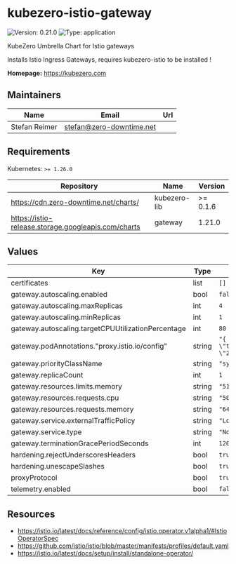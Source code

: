 # kubezero-istio-gateway

![Version: 0.21.0](https://img.shields.io/badge/Version-0.21.0-informational?style=flat-square) ![Type: application](https://img.shields.io/badge/Type-application-informational?style=flat-square)

KubeZero Umbrella Chart for Istio gateways

Installs Istio Ingress Gateways, requires kubezero-istio to be installed !

**Homepage:** <https://kubezero.com>

## Maintainers

| Name | Email | Url |
| ---- | ------ | --- |
| Stefan Reimer | <stefan@zero-downtime.net> |  |

## Requirements

Kubernetes: `>= 1.26.0`

| Repository | Name | Version |
|------------|------|---------|
| https://cdn.zero-downtime.net/charts/ | kubezero-lib | >= 0.1.6 |
| https://istio-release.storage.googleapis.com/charts | gateway | 1.21.0 |

## Values

| Key | Type | Default | Description |
|-----|------|---------|-------------|
| certificates | list | `[]` |  |
| gateway.autoscaling.enabled | bool | `false` |  |
| gateway.autoscaling.maxReplicas | int | `4` |  |
| gateway.autoscaling.minReplicas | int | `1` |  |
| gateway.autoscaling.targetCPUUtilizationPercentage | int | `80` |  |
| gateway.podAnnotations."proxy.istio.io/config" | string | `"{ \"terminationDrainDuration\": \"20s\" }"` |  |
| gateway.priorityClassName | string | `"system-cluster-critical"` |  |
| gateway.replicaCount | int | `1` |  |
| gateway.resources.limits.memory | string | `"512Mi"` |  |
| gateway.resources.requests.cpu | string | `"50m"` |  |
| gateway.resources.requests.memory | string | `"64Mi"` |  |
| gateway.service.externalTrafficPolicy | string | `"Local"` |  |
| gateway.service.type | string | `"NodePort"` |  |
| gateway.terminationGracePeriodSeconds | int | `120` |  |
| hardening.rejectUnderscoresHeaders | bool | `true` |  |
| hardening.unescapeSlashes | bool | `true` |  |
| proxyProtocol | bool | `true` |  |
| telemetry.enabled | bool | `false` |  |

## Resources

- https://istio.io/latest/docs/reference/config/istio.operator.v1alpha1/#IstioOperatorSpec
- https://github.com/istio/istio/blob/master/manifests/profiles/default.yaml
- https://istio.io/latest/docs/setup/install/standalone-operator/
